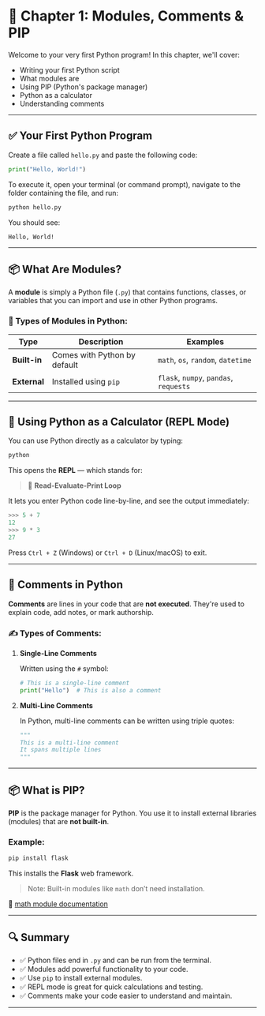 # 📘 Chapter 1: Modules, Comments & PIP

Welcome to your very first Python program! In this chapter, we'll cover:

- Writing your first Python script
- What modules are
- Using PIP (Python's package manager)
- Python as a calculator
- Understanding comments

---

## ✅ Your First Python Program

Create a file called `hello.py` and paste the following code:

```python
print("Hello, World!")
````

To execute it, open your terminal (or command prompt), navigate to the folder containing the file, and run:

```bash
python hello.py
```

You should see:

```
Hello, World!
```

---

## 📦 What Are Modules?

A **module** is simply a Python file (`.py`) that contains functions, classes, or variables that you can import and use in other Python programs.

### 🧩 Types of Modules in Python:

| Type         | Description                  | Examples                               |
| ------------ | ---------------------------- | -------------------------------------- |
| **Built-in** | Comes with Python by default | `math`, `os`, `random`, `datetime`     |
| **External** | Installed using `pip`        | `flask`, `numpy`, `pandas`, `requests` |

---

## 🧰 Using Python as a Calculator (REPL Mode)

You can use Python directly as a calculator by typing:

```bash
python
```

This opens the **REPL** — which stands for:

> 🧠 **Read-Evaluate-Print Loop**

It lets you enter Python code line-by-line, and see the output immediately:

```python
>>> 5 + 7
12
>>> 9 * 3
27
```

Press `Ctrl + Z` (Windows) or `Ctrl + D` (Linux/macOS) to exit.

---

## 📝 Comments in Python

**Comments** are lines in your code that are **not executed**. They're used to explain code, add notes, or mark authorship.

### ✍️ Types of Comments:

1. **Single-Line Comments**

   Written using the `#` symbol:

   ```python
   # This is a single-line comment
   print("Hello")  # This is also a comment
   ```

2. **Multi-Line Comments**

   In Python, multi-line comments can be written using triple quotes:

   ```python
   """
   This is a multi-line comment
   It spans multiple lines
   """
   ```

---

## 📦 What is PIP?

**PIP** is the package manager for Python. You use it to install external libraries (modules) that are **not built-in**.

### Example:

```bash
pip install flask
```

This installs the **Flask** web framework.

> Note: Built-in modules like `math` don’t need installation.

🔗 [math module documentation](https://docs.python.org/3/library/math.html)

---

## 🔍 Summary

* ✅ Python files end in `.py` and can be run from the terminal.
* ✅ Modules add powerful functionality to your code.
* ✅ Use `pip` to install external modules.
* ✅ REPL mode is great for quick calculations and testing.
* ✅ Comments make your code easier to understand and maintain.

---
